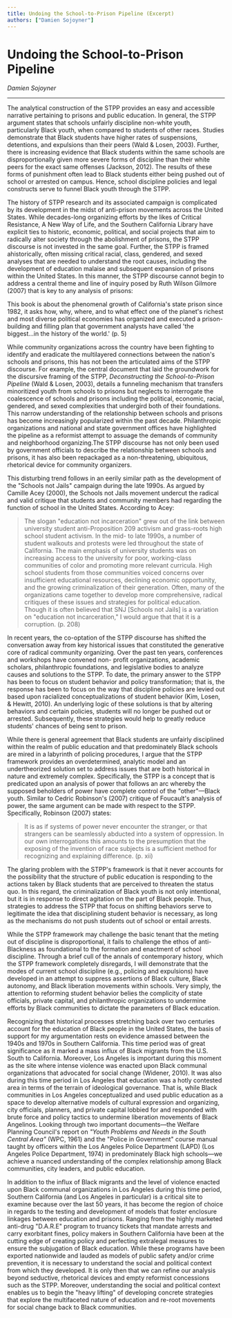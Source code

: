 ```yaml
---
title: Undoing the School-to-Prison Pipeline (Excerpt)
authors: ["Damien Sojoyner"]
---
```


# Undoing the School-to-Prison Pipeline

_Damien Sojoyner_

---

The analytical construction of the STPP provides an easy and accessible narrative pertaining to prisons and public education. In general, the STPP argument states that schools unfairly discipline non-white youth, particularly Black youth, when compared to students of other races. Studies demonstrate that Black students have higher rates of suspensions, detentions, and expulsions than their peers (Wald & Losen, 2003). Further, there is increasing evidence that Black students within the same schools are disproportionally given more severe forms of discipline than their white peers for the exact same offenses (Jackson, 2012). The results of these forms of punishment often lead to Black students either being pushed out of school or arrested on campus. Hence, school discipline policies and legal constructs serve to funnel Black youth through the STPP.

The history of STPP research and its associated campaign is complicated by its development in the midst of anti-prison movements across the United States. While decades-long organizing efforts by the likes of Critical Resistance, A New Way of Life, and the Southern California Library have explicit ties to historic, economic, political, and social projects that aim to radically alter society through the abolishment of prisons, the STPP discourse is not invested in the same goal. Further, the STPP is framed ahistorically, often missing critical racial, class, gendered, and sexed analyses that are needed to understand the root causes, including the development of education malaise and subsequent expansion of prisons within the United States. In this manner, the STPP discourse cannot begin to address a central theme and line of inquiry posed by Ruth Wilson Gilmore (2007) that is key to any analysis of prisons:

This book is about the phenomenal growth of California's state prison since 1982, it asks how, why, where, and to what effect one of the planet's richest and most diverse political economies has organized and executed a prison-building and filling plan that government analysts have called 'the biggest...in the history of the world.' (p. 5)

While community organizations across the country have been fighting to identify and eradicate the multilayered connections between the nation's schools and prisons, this has not been the articulated aims of the STPP discourse. For example, the central document that laid the groundwork for the discursive framing of the STPP, _Deconstructing the School-to-Prison Pipeline_ (Wald & Losen, 2003), details a funneling mechanism that transfers minoritized youth from schools to prisons but neglects to interrogate the coalescence of schools and prisons including the political, economic, racial, gendered, and sexed complexities that undergird both of their foundations. This narrow understanding of the relationship between schools and prisons has become increasingly popularized within the past decade. Philanthropic organizations and national and state government offices have highlighted the pipeline as a reformist attempt to assuage the demands of community and neighborhood organizing.The STPP discourse has not only been used by government officials to describe the relationship between schools and prisons, it has also been repackaged as a non-threatening, ubiquitous, rhetorical device for community organizers.

This disturbing trend follows in an eerily similar path as the development of the "Schools not Jails" campaign during the late 1990s. As argued by Camille Acey (2000), the Schools not Jails movement undercut the radical and valid critique that students and community members had regarding the function of school in the United States. According to Acey:

> The slogan "education not incarceration" grew out of the link between university student anti-Proposition 209 activism and grass-roots high school student activism. In the mid- to late 1990s, a number of student walkouts and protests were led throughout the state of California. The main emphasis of university students was on increasing access to the university for poor, working-class communities of color and promoting more relevant curricula. High school students from those communities voiced concerns over insufficient educational resources, declining economic opportunity, and the growing criminalization of their generation. Often, many of the organizations came together to develop more comprehensive, radical critiques of these issues and strategies for political education. Though it is often believed that SNJ [Schools not Jails] is a variation on "education not incarceration," I would argue that that it is a corruption. (p. 208)

In recent years, the co-optation of the STPP discourse has shifted the conversation away from key historical issues that constituted the generative core of radical community organizing. Over the past ten years, conferences and workshops have convened non- profit organizations, academic scholars, philanthropic foundations, and legislative bodies to analyze causes and solutions to the STPP. To date, the primary answer to the STPP has been to focus on student behavior and policy transformation; that is, the response has been to focus on the way that discipline policies are levied out based upon racialized conceptualizations of student behavior (Kim, Losen, & Hewitt, 2010). An underlying logic of these solutions is that by altering behaviors and certain policies, students will no longer be pushed out or arrested. Subsequently, these strategies would help to greatly reduce students' chances of being sent to prison.

While there is general agreement that Black students are unfairly disciplined within the realm of public education and that predominately Black schools are mired in a labyrinth of policing procedures, I argue that the STPP framework provides an overdetermined, analytic model and an undertheorized solution set to address issues that are both historical in nature and extremely complex. Specifically, the STPP is a concept that is predicated upon an analysis of power that follows an arc whereby the supposed beholders of power have complete control of the "other"—Black youth. Similar to Cedric Robinson's (2007) critique of Foucault's analysis of power, the same argument can be made with respect to the STPP. Specifically, Robinson (2007) states:

> It is as if systems of power never encounter the stranger, or that strangers can be seamlessly abducted into a system of oppression. In our own interrogations this amounts to the presumption that the exposing of the invention of race subjects is a sufficient method for recognizing and explaining difference. (p. xii)

The glaring problem with the STPP's framework is that it never accounts for the possibility that the structure of public education is responding to the actions taken by Black students that are perceived to threaten the status quo. In this regard, the criminalization of Black youth is not only intentional, but it is in response to direct agitation on the part of Black people. Thus, strategies to address the STPP that focus on shifting behaviors serve to legitimate the idea that disciplining student behavior is necessary, as long as the mechanisms do not push students out of school or entail arrests.

While the STPP framework may challenge the basic tenant that the meting out of discipline is disproportional, it fails to challenge the ethos of anti-Blackness as foundational to the formation and enactment of school discipline. Through a brief cull of the annals of contemporary history, which the STPP framework completely disregards, I will demonstrate that the modes of current school discipline (e.g., policing and expulsions) have developed in an attempt to suppress assertions of Black culture, Black autonomy, and Black liberation movements within schools. Very simply, the attention to reforming student behavior belies the complicity of state officials, private capital, and philanthropic organizations to undermine efforts by Black communities to dictate the parameters of Black education.

Recognizing that historical processes stretching back over two centuries account for the education of Black people in the United States, the basis of support for my argumentation rests on evidence amassed between the 1940s and 1970s in Southern California. This time period was of great significance as it marked a mass influx of Black migrants from the U.S. South to California. Moreover, Los Angeles is important during this moment as the site where intense violence was enacted upon Black communal organizations that advocated for social change (Widener, 2010). It was also during this time period in Los Angeles that education was a hotly contested area in terms of the terrain of ideological governance. That is, while Black communities in Los Angeles conceptualized and used public education as a space to develop alternative models of cultural expression and organizing, city officials, planners, and private capital lobbied for and responded with brute force and policy tactics to undermine liberation movements of Black Angelinos. Looking through two important documents—the Welfare Planning Council's report on _"Youth Problems and Needs in the South Central Area"_ (WPC, 1961) and the "Police in Government" course manual taught by officers within the Los Angeles Police Department (LAPD) (Los Angeles Police Department, 1974) in predominately Black high schools—we achieve a nuanced understanding of the complex relationship among Black communities, city leaders, and public education.

In addition to the influx of Black migrants and the level of violence enacted upon Black communal organizations in Los Angeles during this time period, Southern California (and Los Angeles in particular) is a critical site to examine because over the last 50 years, it has become the region of choice in regards to the testing and development of models that foster enclosure linkages between education and prisons. Ranging from the highly marketed anti-drug "D.A.R.E" program to truancy tickets that mandate arrests and carry exorbitant fines, policy makers in Southern California have been at the cutting edge of creating policy and perfecting extralegal measures to ensure the subjugation of Black education. While these programs have been exported nationwide and lauded as models of public safety and/or crime prevention, it is necessary to understand the social and political context from which they developed. It is only then that we can refine our analysis beyond seductive, rhetorical devices and empty reformist concessions such as the STPP. Moreover, understanding the social and political context enables us to begin the "heavy lifting" of developing concrete strategies that explore the multifaceted nature of education and re-root movements for social change back to Black communities.
